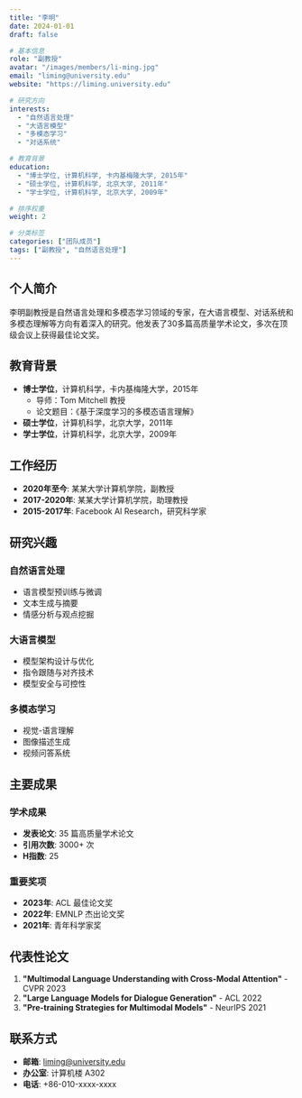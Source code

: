 ```yaml
---
title: "李明"
date: 2024-01-01
draft: false

# 基本信息
role: "副教授"
avatar: "/images/members/li-ming.jpg"
email: "liming@university.edu"
website: "https://liming.university.edu"

# 研究方向
interests: 
  - "自然语言处理"
  - "大语言模型"
  - "多模态学习"
  - "对话系统"

# 教育背景
education:
  - "博士学位, 计算机科学, 卡内基梅隆大学, 2015年"
  - "硕士学位, 计算机科学, 北京大学, 2011年"
  - "学士学位, 计算机科学, 北京大学, 2009年"

# 排序权重
weight: 2

# 分类标签
categories: ["团队成员"]
tags: ["副教授", "自然语言处理"]
---
```


## 个人简介

李明副教授是自然语言处理和多模态学习领域的专家，在大语言模型、对话系统和多模态理解等方向有着深入的研究。他发表了30多篇高质量学术论文，多次在顶级会议上获得最佳论文奖。

## 教育背景

- **博士学位**，计算机科学，卡内基梅隆大学，2015年
  - 导师：Tom Mitchell 教授
  - 论文题目：《基于深度学习的多模态语言理解》
- **硕士学位**，计算机科学，北京大学，2011年
- **学士学位**，计算机科学，北京大学，2009年

## 工作经历

- **2020年至今**: 某某大学计算机学院，副教授
- **2017-2020年**: 某某大学计算机学院，助理教授
- **2015-2017年**: Facebook AI Research，研究科学家

## 研究兴趣

### 自然语言处理
- 语言模型预训练与微调
- 文本生成与摘要
- 情感分析与观点挖掘

### 大语言模型
- 模型架构设计与优化
- 指令跟随与对齐技术
- 模型安全与可控性

### 多模态学习
- 视觉-语言理解
- 图像描述生成
- 视频问答系统

## 主要成果

### 学术成果
- **发表论文**: 35 篇高质量学术论文
- **引用次数**: 3000+ 次
- **H指数**: 25

### 重要奖项
- **2023年**: ACL 最佳论文奖
- **2022年**: EMNLP 杰出论文奖
- **2021年**: 青年科学家奖

## 代表性论文

1. **"Multimodal Language Understanding with Cross-Modal Attention"** - CVPR 2023
2. **"Large Language Models for Dialogue Generation"** - ACL 2022
3. **"Pre-training Strategies for Multimodal Models"** - NeurIPS 2021

## 联系方式

- **邮箱**: liming@university.edu
- **办公室**: 计算机楼 A302
- **电话**: +86-010-xxxx-xxxx
